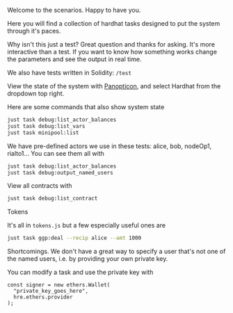 Welcome to the scenarios. Happy to have you.

Here you will find a collection of hardhat tasks designed to put the system through it's paces.

Why isn't this just a test? Great question and thanks for asking.
It's more interactive than a test. If you want to know how something works change the parameters and see the output in real time.

We also have tests written in Solidity: `/test`

View the state of the system with [Panopticon](https://panopticon.fly.dev/home), and select Hardhat from the dropdown top right.

Here are some commands that also show system state

```sh
just task debug:list_actor_balances
just task debug:list_vars
just task minipool:list
```

We have pre-defined actors we use in these tests: alice, bob, nodeOp1, rialto1...
You can see them all with

```sh
just task debug:list_actor_balances
just task debug:output_named_users
```

View all contracts with

```sh
just task debug:list_contract
```

Tokens

It's all in `tokens.js` but a few especially useful ones are

```sh
just task ggp:deal --recip alice --amt 1000
```

Shortcomings.
We don't have a great way to specify a user that's not one of the named users, i.e. by providing your own private key.

You can modify a task and use the private key with

```
const signer = new ethers.Wallet(
  "private_key_goes_here",
  hre.ethers.provider
);
```
